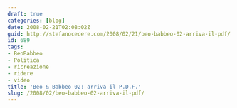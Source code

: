 ```yaml
---
draft: true
categories: [blog]
date: 2008-02-21T02:08:02Z
guid: http://stefanocecere.com/2008/02/21/beo-babbeo-02-arriva-il-pdf/
id: 689
tags:
- BeoBabbeo
- Politica
- ricreazione
- ridere
- video
title: 'Beo & Babbeo 02: arriva il P.D.F.'
slug: /2008/02/beo-babbeo-02-arriva-il-pdf/
---
```


